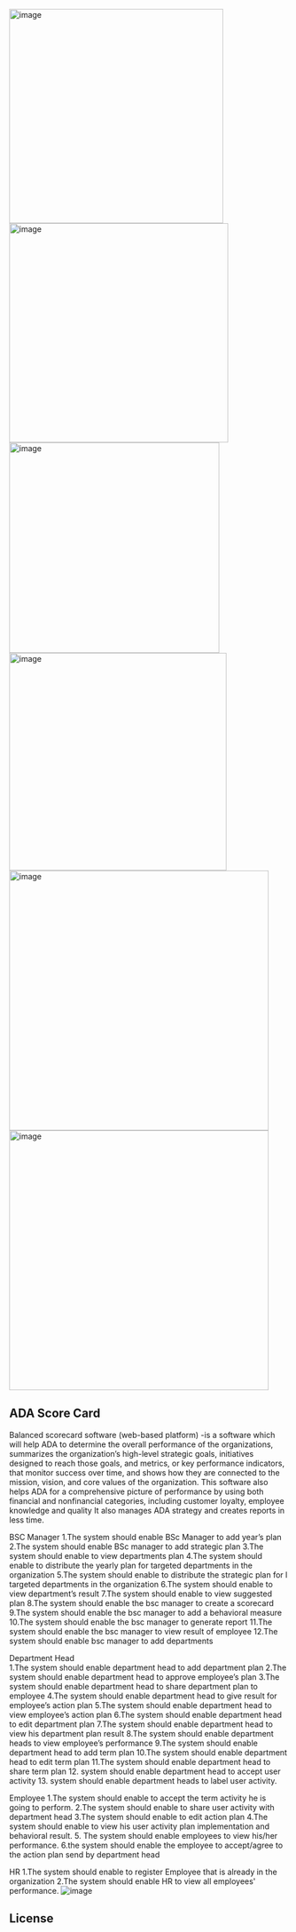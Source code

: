 
</p>


<img width="386" alt="image" src="https://user-images.githubusercontent.com/48239097/208291600-213aa866-6834-4780-ac46-db7bd85f307d.png">
<img width="395" alt="image" src="https://user-images.githubusercontent.com/48239097/208291613-32078eb0-12e2-4772-b22f-b3303f235366.png">
<img width="379" alt="image" src="https://user-images.githubusercontent.com/48239097/208291622-18afd0c1-1da6-49f6-815d-0283665c71ca.png">
<img width="392" alt="image" src="https://user-images.githubusercontent.com/48239097/208291630-54e814b8-6988-4454-ba11-4c5a5012d0f8.png">
<img width="468" alt="image" src="https://user-images.githubusercontent.com/48239097/208291641-593ad9c5-d70e-4060-887f-3be5e7de374a.png">
<img width="468" alt="image" src="https://user-images.githubusercontent.com/48239097/208291646-ed6e38e3-2f5c-4b50-8105-9ca21205f662.png">


## ADA Score Card

Balanced scorecard software (web-based platform) -is a software which will help ADA to determine the overall performance of the organizations, summarizes the organization’s high-level strategic goals, initiatives designed to reach those goals, and metrics, or key performance indicators, that monitor success over time, and shows how they are connected to the mission, vision, and core values of the organization. This software also helps ADA for a comprehensive picture of performance by using both financial and nonfinancial categories, including customer loyalty, employee knowledge and quality It also manages ADA strategy and creates reports in less time. 

BSC Manager
1.The system should enable BSc Manager to add year’s plan
2.The system should enable BSc manager to add strategic plan
3.The system should enable to view departments plan 
4.The system should enable to distribute the yearly plan for targeted departments in the organization
5.The system should enable to distribute the strategic plan for l targeted departments in the organization
6.The system should enable to view department’s result
7.The system should enable to view suggested plan 
8.The system should enable the bsc manager to create a scorecard
9.The system should enable the bsc manager to add a behavioral measure
10.The system should enable the bsc manager to generate report
11.The system should enable the bsc manager to  view result of employee
12.The system should enable bsc manager to add departments

Department Head  
1.The system should enable department head to add department plan
2.The system should enable department head to approve employee’s plan
3.The system should enable department head to share department plan to employee
4.The system should enable department head to give result for employee’s action plan
5.The system should enable department head to view employee’s action plan
6.The system should enable department head to edit department plan
7.The system should enable department head to view his department plan result
8.The system should enable department heads to view employee’s performance
9.The system should enable department head to add term plan
10.The system should enable department head to edit term plan
11.The system should enable department head to share term plan
12. system should enable department head to accept user activity
13. system should enable department heads to label user activity.

Employee
1.The system should enable to accept the term activity he is going to perform.
2.The system should enable to share user activity with department head
3.The system should enable to edit action plan
4.The system should enable to view his user activity plan implementation and behavioral result.
5. The system should enable employees to view his/her performance.
6.the system should enable the employee to accept/agree to the action plan send by department head


HR
1.The system should enable to register Employee that is already in the organization
2.The system should enable HR to view all employees' performance.
![image](https://user-images.githubusercontent.com/48239097/208291570-581d2282-dda5-499b-99de-2dbede14b1ce.png)



## License

